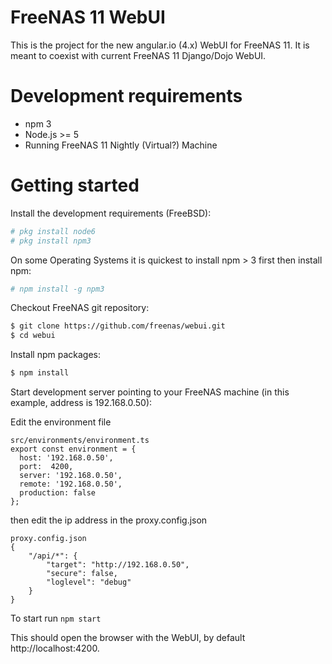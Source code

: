 FreeNAS 11 WebUI
================

This is the project for the new angular.io (4.x) WebUI for FreeNAS 11. It is meant to coexist with current FreeNAS 11 Django/Dojo WebUI.

# Development requirements

  - npm 3
  - Node.js >= 5
  - Running FreeNAS 11 Nightly (Virtual?) Machine


# Getting started

Install the development requirements (FreeBSD):

```sh
# pkg install node6
# pkg install npm3
```

On some Operating Systems it is quickest to install npm > 3 first then install npm:

```sh
# npm install -g npm3
```

Checkout FreeNAS git repository:

```sh
$ git clone https://github.com/freenas/webui.git
$ cd webui
```

Install npm packages:

```sh
$ npm install
```

Start development server pointing to your FreeNAS machine (in this example, address is 192.168.0.50):

Edit the environment file 
```
src/environments/environment.ts
export const environment = {
  host: '192.168.0.50',
  port:  4200,
  server: '192.168.0.50',
  remote: '192.168.0.50',
  production: false
};
```
then edit the ip address in the proxy.config.json
```
proxy.config.json
{
    "/api/*": {
        "target": "http://192.168.0.50",
        "secure": false,
        "loglevel": "debug"
    }
}
```

To start run 
```npm start```


This should open the browser with the WebUI, by default http://localhost:4200.

